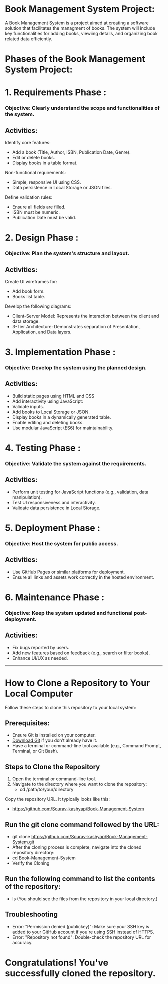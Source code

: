 # Book Management System Project:

A Book Management System is a project aimed at creating a software solution that facilitates the managment of books. The system will include key functionalities for adding books, viewiing details, and organizing book related data efficiently.

# Phases of the Book Management System Project:

# 1. Requirements Phase :

### Objective: Clearly understand the scope and functionalities of the system.

## Activities:

Identify core features:

- Add a book (Title, Author, ISBN, Publication Date, Genre).
- Edit or delete books.
- Display books in a table format.

Non-functional requirements:

- Simple, responsive UI using CSS.
- Data persistence in Local Storage or JSON files.

Define validation rules:

- Ensure all fields are filled.
- ISBN must be numeric.
- Publication Date must be valid.

# 2. Design Phase :

### Objective: Plan the system's structure and layout.

## Activities:

Create UI wireframes for:

- Add book form.
- Books list table.

Develop the following diagrams:

- Client-Server Model: Represents the interaction between the client and data storage.
- 3-Tier Architecture: Demonstrates separation of Presentation, Application, and Data layers.

# 3. Implementation Phase :

### Objective: Develop the system using the planned design.

## Activities:

- Build static pages using HTML and CSS
- Add interactivity using JavaScript:
- Validate inputs.
- Add books to Local Storage or JSON.
- Display books in a dynamically generated table.
- Enable editing and deleting books.
- Use modular JavaScript (ES6) for maintainability.

# 4. Testing Phase :

### Objective: Validate the system against the requirements.

## Activities:

- Perform unit testing for JavaScript functions (e.g., validation, data manipulation).
- Test UI responsiveness and interactivity.
- Validate data persistence in Local Storage.

# 5. Deployment Phase :

### Objective: Host the system for public access.

## Activities:

- Use GitHub Pages or similar platforms for deployment.
- Ensure all links and assets work correctly in the hosted environment.

# 6. Maintenance Phase :

### Objective: Keep the system updated and functional post-deployment.

## Activities:

- Fix bugs reported by users.
- Add new features based on feedback (e.g., search or filter books).
- Enhance UI/UX as needed.

---

# How to Clone a Repository to Your Local Computer

Follow these steps to clone this repository to your local system:

## Prerequisites:

- Ensure Git is installed on your computer.
- [Download Git](https://git-scm.com/downloads) if you don’t already have it.
- Have a terminal or command-line tool available (e.g., Command Prompt, Terminal, or Git Bash).

## Steps to Clone the Repository

1. Open the terminal or command-line tool.
2. Navigate to the directory where you want to clone the repository:
   - cd /path/to/your/directory

Copy the repository URL. It typically looks like this:

- https://github.com/Sourav-kashyap/Book-Management-System

## Run the git clone command followed by the URL:

- git clone https://github.com/Sourav-kashyap/Book-Management-System.git
- After the cloning process is complete, navigate into the cloned repository directory:
- cd Book-Management-System
- Verify the Cloning

## Run the following command to list the contents of the repository:

- ls (You should see the files from the repository in your local directory.)

## Troubleshooting

- Error: "Permission denied (publickey)": Make sure your SSH key is added to your GitHub account if you're using SSH instead of HTTPS.
- Error: "Repository not found": Double-check the repository URL for accuracy.

# Congratulations! You've successfully cloned the repository.

